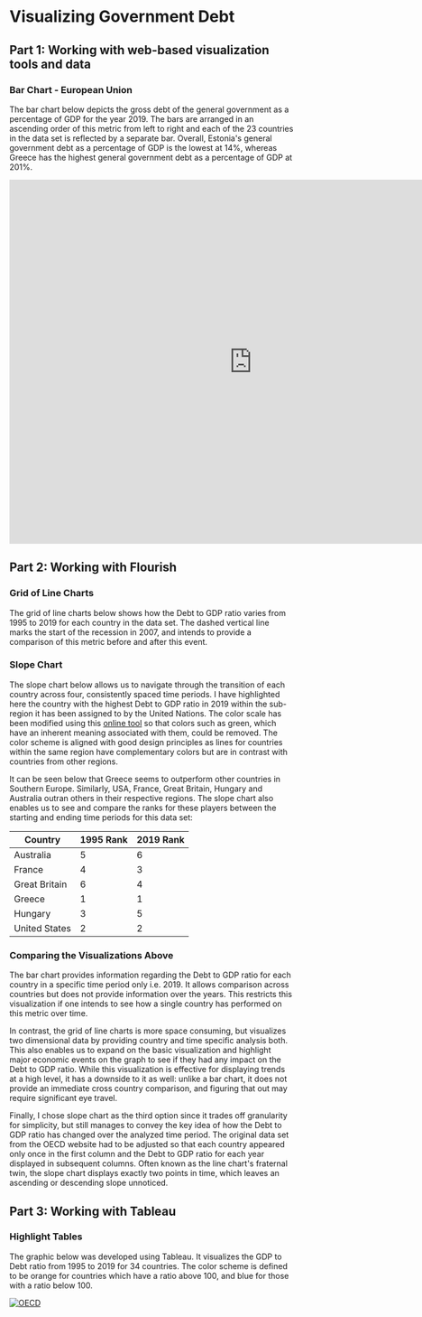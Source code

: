 # Visualizing Government Debt
## Part 1: Working with web-based visualization tools and data
### Bar Chart - European Union
The bar chart below depicts the gross debt of the general government as a percentage of GDP for the year 2019. The bars are arranged in an ascending order of this metric from left to right and each of the 23 countries in the data set is reflected by a separate bar. Overall, Estonia's general government debt as a percentage of GDP is the lowest at 14%, whereas Greece has the highest general government debt as a percentage of GDP at 201%.

<iframe src="https://data.oecd.org/chart/6vlI" width="860" height="645" style="border: 0" mozallowfullscreen="true" webkitallowfullscreen="true" allowfullscreen="true"><a href="https://data.oecd.org/chart/6vlI" target="_blank">OECD Chart: General government debt, Total, % of GDP, Annual, 2019</a></iframe>

## Part 2: Working with Flourish
### Grid of Line Charts
The grid of line charts below shows how the Debt to GDP ratio varies from 1995 to 2019 for each country in the data set. The dashed vertical line marks the start of the recession in 2007, and intends to provide a comparison of this metric before and after this event. 

<div class="flourish-embed flourish-chart" data-src="visualisation/7682140"><script src="https://public.flourish.studio/resources/embed.js"></script></div>

### Slope Chart
The slope chart below allows us to navigate through the transition of each country across four, consistently spaced time periods. I have highlighted here the country with the highest Debt to GDP ratio in 2019 within the sub-region it has been assigned to by the United Nations. The color scale has been modified using this [online tool](/color.adobe.com) so that colors such as green, which have an inherent meaning associated with them, could be removed. The color scheme is aligned with good design principles as lines for countries within the same region have complementary colors but are in contrast with countries from other regions. 

It can be seen below that Greece seems to outperform other countries in Southern Europe. Similarly, USA, France, Great Britain, Hungary and Australia outran others in their respective regions. The slope chart also enables us to see and compare the ranks for these players between the starting and ending time periods for this data set: 

Country | 1995 Rank | 2019 Rank
------------ | ------------- | -------------
Australia | 5 | 6
France | 4 | 3
Great Britain | 6 | 4
Greece | 1 | 1
Hungary | 3 | 5
United States | 2 | 2

<div class="flourish-embed flourish-slope" data-src="visualisation/7682425"><script src="https://public.flourish.studio/resources/embed.js"></script></div>

### Comparing the Visualizations Above
The bar chart provides information regarding the Debt to GDP ratio for each country in a specific time period only i.e. 2019. It allows comparison across countries but does not provide information over the years. This restricts this visualization if one intends to see how a single country has performed on this metric over time. 

In contrast, the grid of line charts is more space consuming, but visualizes two dimensional data by providing country and time specific analysis both. This also enables us to expand on the basic visualization and highlight major economic events on the graph to see if they had any impact on the Debt to GDP ratio. While this visualization is effective for displaying trends at a high level, it has a downside to it as well: unlike a bar chart, it does not provide an immediate cross country comparison, and figuring that out may require significant eye travel. 

Finally, I chose slope chart as the third option since it trades off granularity for simplicity, but still manages to convey the key idea of how the Debt to GDP ratio has changed over the analyzed time period. The original data set from the OECD website had to be adjusted so that each country appeared only once in the first column and the Debt to GDP ratio for each year displayed in subsequent columns. Often known as the line chart's fraternal twin, the slope chart displays exactly two points in time, which leaves an ascending or descending slope unnoticed.

## Part 3: Working with Tableau
### Highlight Tables
The graphic below was developed using Tableau. It visualizes the GDP to Debt ratio from 1995 to 2019 for 34 countries. The color scheme is defined to be orange for countries which have a ratio above 100, and blue for those with a ratio below 100. 

<div class='tableauPlaceholder' id='viz1636081532097' style='position: relative'><noscript><a href='#'><img alt='OECD ' src='https:&#47;&#47;public.tableau.com&#47;static&#47;images&#47;Ta&#47;TableauPart3_16360815233210&#47;OECD&#47;1_rss.png' style='border: none' /></a></noscript><object class='tableauViz'  style='display:none;'><param name='host_url' value='https%3A%2F%2Fpublic.tableau.com%2F' /> <param name='embed_code_version' value='3' /> <param name='site_root' value='' /><param name='name' value='TableauPart3_16360815233210&#47;OECD' /><param name='tabs' value='no' /><param name='toolbar' value='yes' /><param name='static_image' value='https:&#47;&#47;public.tableau.com&#47;static&#47;images&#47;Ta&#47;TableauPart3_16360815233210&#47;OECD&#47;1.png' /> <param name='animate_transition' value='yes' /><param name='display_static_image' value='yes' /><param name='display_spinner' value='yes' /><param name='display_overlay' value='yes' /><param name='display_count' value='yes' /><param name='language' value='en-US' /><param name='filter' value='publish=yes' /></object></div>
<script type='text/javascript'>
  var divElement = document.getElementById('viz1636081532097');
  var vizElement = divElement.getElementsByTagName('object')[0];
  vizElement.style.width='100%';vizElement.style.height=(divElement.offsetWidth*0.75)+'px';
  var scriptElement = document.createElement('script');
  scriptElement.src = 'https://public.tableau.com/javascripts/api/viz_v1.js';
  vizElement.parentNode.insertBefore(scriptElement, vizElement);                </script>
